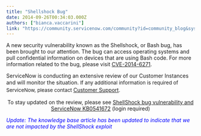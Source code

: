 ```yaml
---
title: "Shellshock Bug"
date: 2014-09-26T00:34:03.000Z
authors: ["bianca.vaccarini"]
link: "https://community.servicenow.com/community?id=community_blog&sys_id=367d6269dbd0dbc01dcaf3231f9619fc"
---
```

<p>A new security vulnerability known as the Shellshock, or Bash bug, has been brought to our attention. The bug can access operating systems and pull confidential information on devices that are using Bash code. For more information related to the bug, please visit <a title="k-external-small" class="jive-link-external-small" href="http://web.nvd.nist.gov/view/vuln/detail?vulnId=CVE-2014-6271" rel="nofollow" target="_blank">CVE-2014-6271</a>.</p><p></p><p>ServiceNow is conducting an extensive review of our Customer Instances and will monitor the situation. <span style="font-size: 10pt; line-height: 1.5em;">If any additional information is required of ServiceNow, please contact </span><a title="k-external-small" class="jive-link-external-small" href="https://hi.service-now.com/" rel="nofollow" target="_blank">Customer Support</a><span style="font-size: 10pt; line-height: 1.5em;">.</span></p><p></p><p style="text-align: center;">To stay updated on the review, please see <a title="k-external-small" class="jive-link-external-small" href="https://hi.service-now.com/kb_view.do?sysparm_article=KB0541672" rel="nofollow" target="_blank">ShellShock bug vulnerability and ServiceNow KB0541672</a> (login required)</p><p></p><p></p><p style="text-align: left;"><span style="color: #0000ff;"><em>Update: The knowledge base article has been updated to indicate that we are not impacted by the ShellShock exploit</em></span></p>